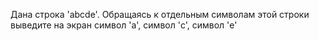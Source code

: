Дана строка 'abcde'. Обращаясь к отдельным символам этой строки выведите на экран символ 'a', символ 'c', символ 'e'